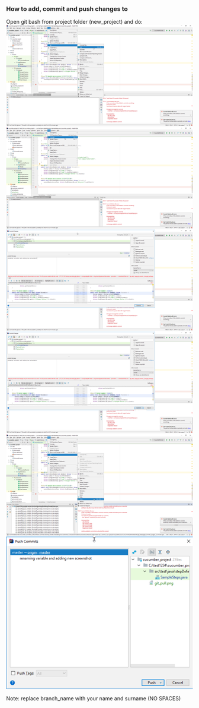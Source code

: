 ### How to add, commit and push changes to
Open git bash from project folder (new_project) and do:
![Alt text](img/git_add.png?raw=true "git add via IDEA")
![Alt text](img/git_commit_1.png?raw=true "git commit 1 via IDEA")
![Alt text](img/git_commit_2.png?raw=true "git commit 2 via IDEA")
![Alt text](img/git_commit_3.png?raw=true "git commit 3 via IDEA")
![Alt text](img/git_push_1.png?raw=true "git push 1 via IDEA")
![Alt text](img/git_push_2.png?raw=true "git push 2 via IDEA")

Note: replace branch_name with your name and surname (NO SPACES)